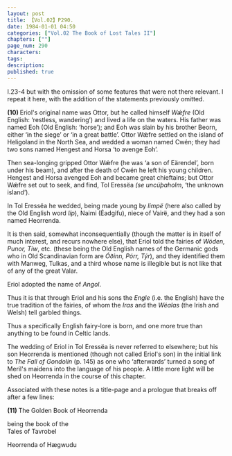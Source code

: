 ```yaml
---
layout: post
title: 【Vol.02】P290.
date: 1984-01-01 04:50
categories: ["Vol.02 The Book of Lost Tales II"]
chapters: [""]
page_num: 290
characters: 
tags: 
description: 
published: true
---
```


<p style="text-indent: 0;">
I.23-4 but with the omission of some features that were not there relevant. I repeat it here, with the addition of the statements previously omitted.
</p>

<B>(10) </B>Eriol's original name was Ottor, but he called himself <I>Wǽfre</I> (Old English: ‘restless, wandering’) and lived a life on the waters. His father was named Eoh (Old English: ‘horse’); and Eoh was slain by his brother Beorn, either ‘in the siege’ or ‘in a great battle’. Ottor Wǽfre settled on the island of Heligoland in the North Sea, and wedded a woman named Cwén; they had two sons named Hengest and Horsa ‘to avenge Eoh’.

Then sea-longing gripped Ottor Wǽfre (he was ‘a son of Eärendel’, born under his beam), and after the death of Cwén he left his young children. Hengest and Horsa avenged Eoh and became great chieftains; but Ottor Wǽfre set out to seek, and find, Tol Eressëa <I>(se uncúþaholm</I>, ‘the unknown island’).

In Tol Eressëa he wedded, being made young by <I>limpë</I> (here also called by the Old English word <I>líp</I>), Naimi (Éadgifu), niece of Vairë, and they had a son named Heorrenda.

It is then said, somewhat inconsequentially (though the matter is in itself of much interest, and recurs nowhere else), that Eriol told the fairies of <I>Wóden, Punor, Tíw</I>, etc. (these being the Old English names of the Germanic gods who in Old Scandinavian form are <I>Óðinn, Pórr, Týr</I>), and they identified them with Manweg, Tulkas, and a third whose name is illegible but is not like that of any of the great Valar.

Eriol adopted the name of <I>Angol</I>.

Thus it is that through Eriol and his sons the <I>Engle</I> (i.e. the English) have the true tradition of the fairies, of whom the <I>Iras</I> and the <I>Wéalas</I> (the Irish and Welsh) tell garbled things.

Thus a specifically English fairy-lore is born, and one more true than anything to be found in Celtic lands.

The wedding of Eriol in Tol Eressëa is never referred to elsewhere; but his son Heorrenda is mentioned (though not called Eriol's son) in the initial link to <I>The Fall of Gondolin</I> (p. 145) as one who ‘afterwards’ turned a song of Meril's maidens into the language of his people. A little more light will be shed on Heorrenda in the course of this chapter.

Associated with these notes is a title-page and a prologue that breaks off after a few lines:

<B>(11) </B>The Golden Book of Heorrenda

being the book of the<BR>Tales of Tavrobel

Heorrenda of Hægwudu

